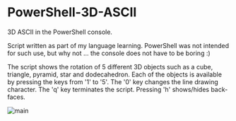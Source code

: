 # PowerShell-3D-ASCII
3D ASCII in the PowerShell console.

Script written as part of my language learning. PowerShell was not intended for such use, but why not ... the console does not have to be boring :)

The script shows the rotation of 5 different 3D objects such as a cube, triangle, pyramid, star and dodecahedron. Each of the objects is available by pressing the keys from '1' to '5'. The '0' key changes the line drawing character. The 'q' key terminates the script. Pressing 'h' shows/hides back-faces.

![main](https://user-images.githubusercontent.com/15130785/131230998-1c092faa-6b5b-4ce2-be65-6cdd50408d0d.png)

